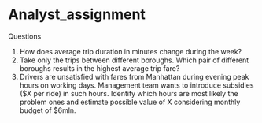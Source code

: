 # Analyst_assignment
Questions
1. How does average trip duration in minutes change during the week?
2. Take only the trips between different boroughs. Which pair of different boroughs results in the highest average trip fare?
3. Drivers are unsatisfied with fares from Manhattan during evening peak hours on working days. 
Management team wants to introduce subsidies ($X per ride) in such hours. 
Identify which hours are most likely the problem ones and estimate possible value of X considering monthly budget of $6mln.
